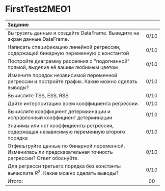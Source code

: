 # FirstTest2MEO1
| Задание   | <!-- -->        | 
|:-------------|:---------------:|
| Выгрузить данные и создайте DataFrame. Выведите на экран данные DataFrame.         |   0/10     |
| Написать спецификацию линейной регрессии, содержащей бинарную переменную с константой    |     0/10 |
| Постройте диаграмму рассеяния с "подогнанной" прямой, выделив её вашим любимым цветом  | 0/10     |
|Измените порядок независимой переменной регрессии и постройте график. Какие можно сделать выводы?|0/10 |
|Вычислите TSS, ESS, RSS|0/10 |
|Дайте интерпритацию всем коэффициента регрессии.| 0/10|
|Вычислите коэффициент детермиинации и исправленный коэффициент детерминации|0/10 |
|Значимы или нет коэффициенты регрессии, содержащая независимую переменную второго порядка|0/10 |
|Отфильтруйте данные по бинарной переменной. Изменилась ли предсказательная точность регрессии? Ответ обоснуйте.| 0/10|
|Для регресси третьего порядка без константы вычислите $R^2$. Какие можно сделать выводы?| 0/10|
|Итого:|00|
